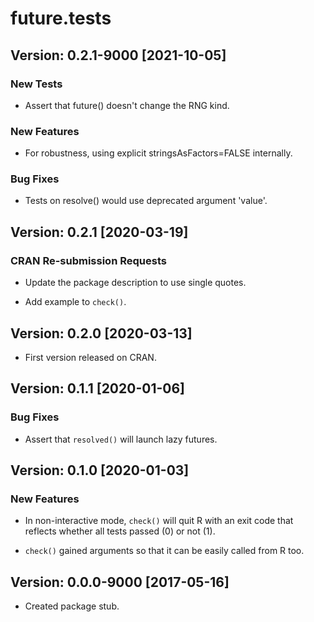 # future.tests

## Version: 0.2.1-9000 [2021-10-05]

### New Tests

 * Assert that future() doesn't change the RNG kind.

### New Features

 * For robustness, using explicit stringsAsFactors=FALSE internally.

### Bug Fixes

 * Tests on resolve() would use deprecated argument 'value'.
 

## Version: 0.2.1 [2020-03-19]

### CRAN Re-submission Requests

 * Update the package description to use single quotes.

 * Add example to `check()`.


## Version: 0.2.0 [2020-03-13]

 * First version released on CRAN.


## Version: 0.1.1 [2020-01-06]

### Bug Fixes

 * Assert that `resolved()` will launch lazy futures.


## Version: 0.1.0 [2020-01-03]

### New Features

 * In non-interactive mode, `check()` will quit R with an exit code that
   reflects whether all tests passed (0) or not (1).

 * `check()` gained arguments so that it can be easily called from R too.



## Version: 0.0.0-9000 [2017-05-16]

 * Created package stub.
